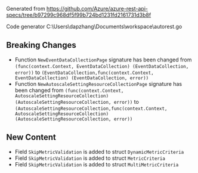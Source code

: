 
Generated from https://github.com/Azure/azure-rest-api-specs/tree/b97299c968df5f99b724bd1231fd2161731d3b8f

Code generator C:\Users\dapzhang\Documents\workspace\autorest.go

## Breaking Changes

- Function `NewEventDataCollectionPage` signature has been changed from `(func(context.Context, EventDataCollection) (EventDataCollection, error))` to `(EventDataCollection,func(context.Context, EventDataCollection) (EventDataCollection, error))`
- Function `NewAutoscaleSettingResourceCollectionPage` signature has been changed from `(func(context.Context, AutoscaleSettingResourceCollection) (AutoscaleSettingResourceCollection, error))` to `(AutoscaleSettingResourceCollection,func(context.Context, AutoscaleSettingResourceCollection) (AutoscaleSettingResourceCollection, error))`

## New Content

- Field `SkipMetricValidation` is added to struct `DynamicMetricCriteria`
- Field `SkipMetricValidation` is added to struct `MetricCriteria`
- Field `SkipMetricValidation` is added to struct `MultiMetricCriteria`

